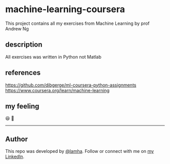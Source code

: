 # machine-learning-coursera
This project contains all my exercises from Machine Learning by prof Andrew Ng

## description

All exercises was written in Python not Matlab

## references
https://github.com/dibgerge/ml-coursera-python-assignments
https://www.coursera.org/learn/machine-learning

## my feeling
 :laughing: :raised_hands:
 
---
## Author

This repo was developed by [@lamha](https://github.com/HaLamUs). 
Follow or connect with me on [my LinkedIn](https://www.linkedin.com/in/lamhacs). 
